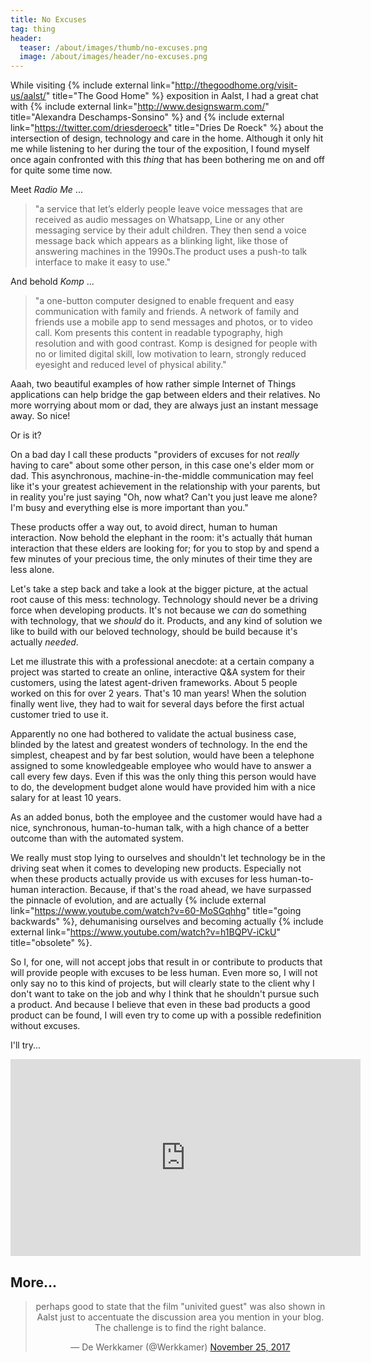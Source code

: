 ```yaml
---
title: No Excuses
tag: thing
header:
  teaser: /about/images/thumb/no-excuses.png
  image: /about/images/header/no-excuses.png
---
```


While visiting {% include external link="http://thegoodhome.org/visit-us/aalst/" title="The Good Home" %} exposition in Aalst, I had a great chat with {% include external link="http://www.designswarm.com/" title="Alexandra Deschamps-Sonsino" %} and {% include external link="https://twitter.com/driesderoeck" title="Dries De Roeck" %} about the intersection of design, technology and care in the home. Although it only hit me while listening to her during the tour of the exposition, I found myself once again confronted with this _thing_ that has been bothering me on and off for quite some time now.

Meet _Radio Me_ ...

> "a service that let’s elderly people leave voice messages that are received as audio messages on Whatsapp, Line or any other messaging service by their adult children. They then send a voice message back which appears as a blinking light, like those of answering machines in the 1990s.The product uses a push-to talk interface to make it easy to use."

And behold _Komp_ ...

> "a one-button computer designed to enable frequent and easy communication with family and friends.  A network of family and friends use a mobile app to send messages and photos, or to video call. Kom presents this content in readable typography, high resolution and with good contrast. Komp is designed for people with no or limited digital skill, low motivation to learn, strongly reduced eyesight and reduced level of physical ability."

Aaah, two beautiful examples of how rather simple Internet of Things applications can help bridge the gap between elders and their relatives. No more worrying about  mom or dad, they are always just an instant message away. So nice!

Or is it?

On a bad day I call these products "providers of excuses for not _really_ having to care" about some other person, in this case one's elder mom or dad. This asynchronous, machine-in-the-middle communication may feel like it's your greatest achievement in the relationship with your parents, but in reality you're just saying "Oh, now what? Can't you just leave me alone? I'm busy and everything else is more important than you."

These products offer a way out, to avoid direct, human to human interaction. Now behold the elephant in the room: it's actually thát human interaction that these elders are looking for; for you to stop by and spend a few minutes of your precious time, the only minutes of their time they are less alone.

Let's take a step back and take a look at the bigger picture, at the actual root cause of this mess: technology. Technology should never be a driving force when developing products. It's not because we _can_ do something with technology, that we _should_ do it. Products, and any kind of solution we like to build with our beloved technology, should be build because it's actually _needed_.

<a name="agent-anecdote"></a>Let me illustrate this with a professional anecdote: at a certain company a project was started to create an online, interactive Q&A system for their customers, using the latest agent-driven frameworks. About 5 people worked on this for over 2 years. That's 10 man years! When the solution finally went live, they had to wait for several days before the first actual customer tried to use it.

Apparently no one had bothered to validate the actual business case, blinded by the latest and greatest wonders of technology. In the end the simplest, cheapest and by far best solution, would have been a telephone assigned to some knowledgeable employee who would have to answer a call every few days. Even if this was the only thing this person would have to do, the development budget alone would have provided him with a nice salary for at least 10 years.

As an added bonus, both the employee and the customer would have had a nice, synchronous, human-to-human talk, with a high chance of a better outcome than with the automated system.

We really must stop lying to ourselves and shouldn't let technology be in the driving seat when it comes to developing new products. Especially not when these products actually provide us with excuses for less human-to-human interaction. Because, if that's the road ahead, we have surpassed the pinnacle of evolution, and are actually {% include external link="https://www.youtube.com/watch?v=60-MoSGqhhg" title="going backwards" %}, dehumanising ourselves and becoming actually {% include external link="https://www.youtube.com/watch?v=h1BQPV-iCkU" title="obsolete" %}.

So I, for one, will not accept jobs that result in or contribute to products that will provide people with excuses to be less human. Even more so, I will not only say no to this kind of projects, but will clearly state to the client why I don't want to take on the job and why I think that he shouldn't pursue such a product. And because I believe that even in these bad products a good product can be found, I will even try to come up with a possible redefinition without excuses.

I'll try...

<iframe width="560" height="315" src="https://player.vimeo.com/video/128873380" frameborder="0" allowfullscreen></iframe>

## More...

<center>
  <blockquote class="twitter-tweet" data-lang="en">
    <p lang="en" dir="ltr">
      perhaps good to state that the film &quot;univited guest&quot; was also shown in Aalst just to accentuate the discussion area you mention in your blog. The challenge is to find the right balance.
    </p>
    &mdash; De Werkkamer (@Werkkamer) <a href="https://twitter.com/Werkkamer/status/934324760804253696?ref_src=twsrc%5Etfw">November 25, 2017</a>
  </blockquote>
</center>
<script async src="https://platform.twitter.com/widgets.js" charset="utf-8"></script> 
